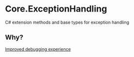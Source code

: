 # Core.ExceptionHandling
C# extension methods and base types for exception handling

## Why?
[Improved debugging experience](https://github.com/git-custom-code/Core-ExceptionHandling/wiki/Improved-debugging-experience)
